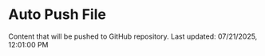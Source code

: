 # Auto Push File

Content that will be pushed to GitHub repository.
Last updated: 07/21/2025, 12:01:00 PM